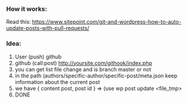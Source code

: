### How it works:

Read this: https://www.sitepoint.com/git-and-wordpress-how-to-auto-update-posts-with-pull-requests/

### Idea:

1) User (push) github
2) github (call:post) http://yoursite.com/githook/index.php
3) you can get list file change and is branch master or not
4) in the path (authors/specific-author/specific-post/meta.json keep information about the current post
5) we have { content post, post id } => (use wp post update <post id> <file_tmp>
6) DONE